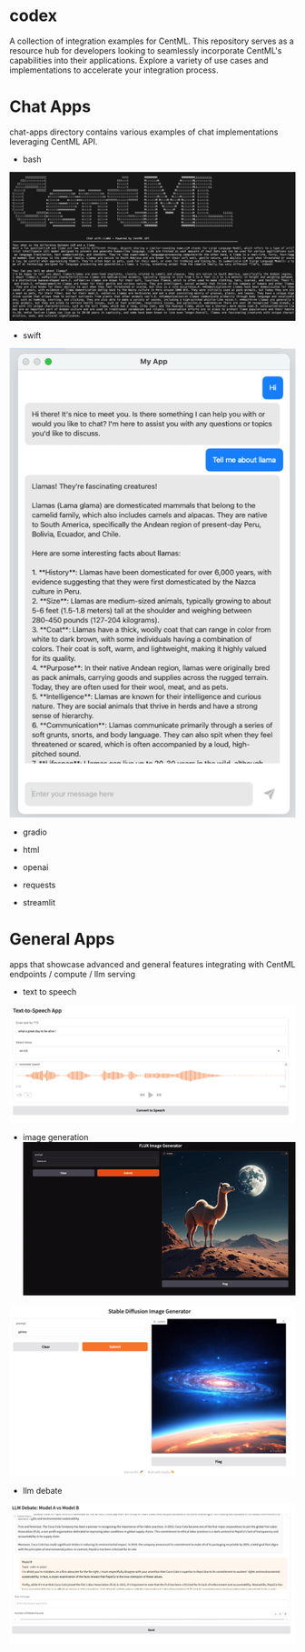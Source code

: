 # codex

A collection of integration examples for CentML. This repository serves as a resource hub for developers looking to seamlessly incorporate CentML's capabilities into their applications. Explore a variety of use cases and implementations to accelerate your integration process.

# Chat Apps
chat-apps directory contains various examples of chat implementations leveraging CentML API. 

- bash 

![chat.sh](images/image-3.png)

- swift

![alt text](images/image-4.png)

- gradio

- html

- openai

- requests

- streamlit




# General Apps
apps that showcase advanced and general features integrating with CentML endpoints / compute / llm serving

- text to speech

![text to speech](images/image.png)

- image generation
![FLUX image generation](general-apps/general-inference/FLUX/gradio/generation.gif)

![image generation](images/image-1.png)

- llm debate

![llm debate](images/image-2.png)